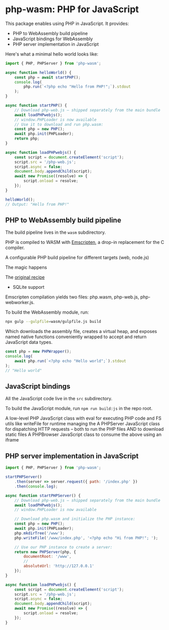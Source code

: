# php-wasm: PHP for JavaScript

This package enables using PHP in JavaScript. It provides:

* PHP to WebAssembly build pipeline 
* JavaScript bindings for WebAssembly
* PHP server implementation in JavaScript

Here's what a minimal hello world looks like:

```js
import { PHP, PHPServer } from 'php-wasm';

async function helloWorld() {
    const php = await startPHP();
    console.log(
        php.run(`<?php echo "Hello from PHP!";`).stdout
    );
}

async function startPHP() {
    // Download php-web.js – shipped separately from the main bundle
    await loadPHPwebjs();
    // window.PHPLoader is now available
    // Use it to download and run php.wasm:
    const php = new PHP();
    await php.init(PHPLoader);
    return php;
}

async function loadPHPwebjs() {
    const script = document.createElement('script');
    script.src = '/php-web.js';
    script.async = false;
    document.body.appendChild(script);
    await new Promise((resolve) => {
        script.onload = resolve;
    });
}

helloWorld();
// Output: "Hello from PHP!"
```

## PHP to WebAssembly build pipeline

The build pipeline lives in the `wasm` subdirectory.

PHP is compiled to WASM with [Emscripten](https://emscripten.org/), a drop-in replacement for the C compiler.

A configurable PHP build pipeline for different targets (web, node.js)

The magic happens 

The [original recipe](https://github.com/seanmorris/php-wasm)

* SQLite support

Emscripten compilation yields two files: php.wasm, php-web.js, php-webworker.js.

To build the WebAssembly module, run:

```bash
npx gulp --gulpfile=wasm/gulpfile.js build
```

Which downloads the assembly file, creates a virtual heap, and exposes named native functions conveniently wrapped to accept and return JavaScript data types.

```js	
const php = new PHPWrapper();
console.log(
    await php.run(`<?php echo "Hello world";`).stdout
);
// "Hello world"
```

## JavaScript bindings

All the JavaScript code live in the `src` subdirectory.

To build the JavaScript module, run `npm run build:js` in the repo root.

A low-level PHP JavaScript class with eval for executing PHP code and FS utils like writeFile for runtime managing the
A PHPServer JavaScript class for dispatching HTTP requests – both to run the PHP files AND to download static files
A PHPBrowser JavaScript class to consume the above using an iframe

## PHP server implementation in JavaScript


```js
import { PHP, PHPServer } from 'php-wasm';

startPHPServer()
    .then(server => server.request({ path: '/index.php' })
    .then(console.log);

async function startPHPServer() {
    // Download php-web.js – shipped separately from the main bundle
    await loadPHPwebjs();
    // window.PHPLoader is now available

    // Download php.wasm and initialize the PHP instance:
    const php = new PHP();
    await php.init(PHPLoader);
    php.mkdirTree('/www');
    php.writeFile('/www/index.php', '<?php echo "Hi from PHP!"; ');

    // Use our PHP instance to create a server:
    return new PHPServer(php, {
        documentRoot: '/www',
        // 
        absoluteUrl: 'http://127.0.0.1'
    });
}

async function loadPHPwebjs() {
    const script = document.createElement('script');
    script.src = '/php-web.js';
    script.async = false;
    document.body.appendChild(script);
    await new Promise((resolve) => {
        script.onload = resolve;
    });
}
```
